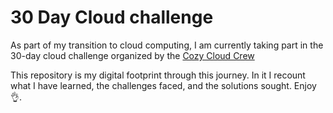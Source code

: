 # 30 Day Cloud challenge
As part of my transition to cloud computing, I am currently taking part in the 30-day cloud challenge organized by the [Cozy Cloud Crew](https://cozycloudcrew.com/#discord)

This repository is my digital footprint through this journey. In it I recount what I have learned, the challenges faced, and the solutions sought. Enjoy 👌.
